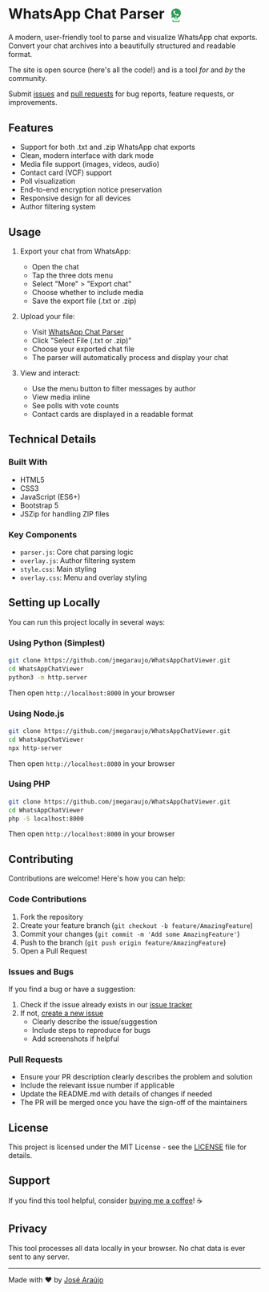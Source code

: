 # WhatsApp Chat Parser <img src="images/favicon.ico" alt="WACP Logo" width="34" height="34" style="vertical-align: middle;">

A modern, user-friendly tool to parse and visualize WhatsApp chat exports. Convert your chat archives into a beautifully structured and readable format.

The site is open source (here's all the code!) and is a tool _for_ and _by_ the community.

Submit [issues](https://github.com/jmegaraujo/WhatsAppChatViewer/issues/new) and [pull requests](https://github.com/jmegaraujo/WhatsAppChatViewer/compare/) for bug reports, feature requests, or improvements.

## Features

- Support for both .txt and .zip WhatsApp chat exports
- Clean, modern interface with dark mode
- Media file support (images, videos, audio)
- Contact card (VCF) support
- Poll visualization
- End-to-end encryption notice preservation
- Responsive design for all devices
- Author filtering system

## Usage

1. Export your chat from WhatsApp:
   - Open the chat
   - Tap the three dots menu
   - Select "More" > "Export chat"
   - Choose whether to include media
   - Save the export file (.txt or .zip)

2. Upload your file:
   - Visit [WhatsApp Chat Parser](https://jmegaraujo.github.io/WhatsAppChatViewer/)
   - Click "Select File (.txt or .zip)"
   - Choose your exported chat file
   - The parser will automatically process and display your chat

3. View and interact:
   - Use the menu button to filter messages by author
   - View media inline
   - See polls with vote counts
   - Contact cards are displayed in a readable format

## Technical Details

### Built With

- HTML5
- CSS3
- JavaScript (ES6+)
- Bootstrap 5
- JSZip for handling ZIP files

### Key Components

- `parser.js`: Core chat parsing logic
- `overlay.js`: Author filtering system
- `style.css`: Main styling
- `overlay.css`: Menu and overlay styling

## Setting up Locally

You can run this project locally in several ways:

### Using Python (Simplest)

```bash
git clone https://github.com/jmegaraujo/WhatsAppChatViewer.git
cd WhatsAppChatViewer
python3 -m http.server
```
Then open `http://localhost:8000` in your browser

### Using Node.js

```bash
git clone https://github.com/jmegaraujo/WhatsAppChatViewer.git
cd WhatsAppChatViewer
npx http-server
```
Then open `http://localhost:8080` in your browser

### Using PHP

```bash
git clone https://github.com/jmegaraujo/WhatsAppChatViewer.git
cd WhatsAppChatViewer
php -S localhost:8000
```
Then open `http://localhost:8000` in your browser

## Contributing

Contributions are welcome! Here's how you can help:

### Code Contributions

1. Fork the repository
2. Create your feature branch (`git checkout -b feature/AmazingFeature`)
3. Commit your changes (`git commit -m 'Add some AmazingFeature'`)
4. Push to the branch (`git push origin feature/AmazingFeature`)
5. Open a Pull Request

### Issues and Bugs

If you find a bug or have a suggestion:

1. Check if the issue already exists in our [issue tracker](https://github.com/jmegaraujo/WhatsAppChatViewer/issues)
2. If not, [create a new issue](https://github.com/jmegaraujo/WhatsAppChatViewer/issues/new)
   - Clearly describe the issue/suggestion
   - Include steps to reproduce for bugs
   - Add screenshots if helpful

### Pull Requests

- Ensure your PR description clearly describes the problem and solution
- Include the relevant issue number if applicable
- Update the README.md with details of changes if needed
- The PR will be merged once you have the sign-off of the maintainers

## License

This project is licensed under the MIT License - see the [LICENSE](LICENSE) file for details.

## Support

If you find this tool helpful, consider [buying me a coffee](https://www.buymeacoffee.com/jmegaraujo)! ☕️

## Privacy

This tool processes all data locally in your browser. No chat data is ever sent to any server.

---

Made with ❤️ by [José Araújo](https://github.com/jmegaraujo)
